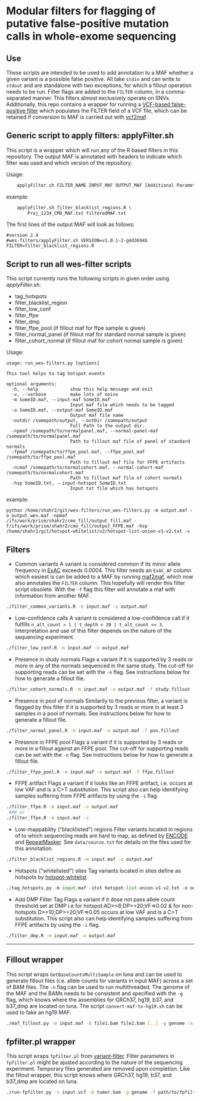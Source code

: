 # Modular filters for flagging of putative false-positive mutation calls in whole-exome sequencing

## Use
These scripts are intended to be used to add annotation to a MAF whether a given variant is a possible false positive. All take `stdin` and can write to `stdout` and are standalone with two exceptions, for which a fillout operation needs to be run. Filter flags are added to the `FILTER` column, in a comma-separated manner. This filters almost exclusively operate on SNVs. Additionally, this repo contains a wrapper for running a [VCF-based false-positive filter](https://github.com/ckandoth/variant-filter) which populates the FILTER field of a VCF file, which can be retained if conversion to MAF is carried out with [vcf2maf](https://github.com/mskcc/vcf2maf).

## Generic script to apply filters: applyFilter.sh

This script is a wrapper which will run any of the R based filters in this repository. The output MAF is annotated with headers to indicate which filter was used and which version of the repository.

Usage:
```bash
	applyFilter.sh FILTER_NAME INPUT_MAF OUTPUT_MAF [Additional Parameters]
```

example:

```bash
	applyFilter.sh filter_blacklist_regions.R \
		Proj_1234_CMO_MAF.txt filteredMAF.txt
```

The first lines of the output MAF will look as follows:

```
#version 2.4
#wes-filters/applyFilter.sh VERSION=v1.0.1-2-g4d3694b FILTER=filter_blacklist_regions.R
```

## Script to run all wes-filter scripts 

This script currently runs the following scripts in given order using *applyFilter.sh*:
- tag_hotspots
- filter_blacklist_region
- filter_low_conf
- filter_ffpe
- filter_dmp
- filter_ffpe_pool (if fillout maf for ffpe sample is given)
- filter_normal_panel (if fillout maf for standard normal sample is given)
- filter_cohort_normal (if fillout maf for cohort normal sample is given)

Usage:
```
usage: run_wes-filters.py [options]

This tool helps to tag hotspot events

optional arguments:
  -h, --help            show this help message and exit
  -v, --verbose         make lots of noise
  -m SomeID.maf, --input-maf SomeID.maf
                        Input maf file which needs to be tagged
  -o SomeID.maf, --output-maf SomeID.maf
                        Output maf file name
  -outdir /somepath/output, --outDir /somepath/output
                        Full Path to the output dir.
  -npmaf /somepath/to/normalpanel.maf, --normal-panel-maf /somepath/to/normalpanel.maf
                        Path to fillout maf file of panel of standard normals
  -fpmaf /somepath/to/ffpe_pool.maf, --ffpe_pool_maf /somepath/to/ffpe_pool.maf
                        Path to fillout maf file for FFPE artifacts
  -ncmaf /somepath/to/normalcohort.maf, --normal-cohort-maf /somepath/to/normalcohort.maf
                        Path to fillout maf file of cohort normals
  -hsp SomeID.txt, --input-hotspot SomeID.txt
                        Input txt file which has hotspots
```

example:
```
python /home/shahr2/git/wes-filters/run_wes-filters.py -m output.maf -o output_wes.maf -npmaf /ifs/work/prism/shahr2/cmo_fill/output_fill.maf -f/ifs/work/prism/shahr2/cmo_fill/output_FFPE.maf -hsp /home/shahr2/git/hotspot-whitelist/v2/hotspot-list-union-v1-v2.txt -v
```

## Filters
* Common variants
A variant is considered common if its minor allele frequency in [ExAC](http://exac.broadinstitute.org/) exceeds 0.0004. This filter needs an `ExAC_AF` column which easiest is can be added to a MAF by running [maf2maf](https://github.com/mskcc/vcf2maf), which now also annotates the `FILTER` column. This hopefully will render this filter script obsolete. With the `-f` flag this filter will annotate a maf with information from another MAF.
```bash
./filter_common_variants.R -m input.maf -o output.maf
```

* Low-confidence calls
A variant is considered a low-confidence call if it fulfills `n_alt_count > 1 | t_depth < 20 | t_alt_count <= 3`. Interpretation and use of this filter depends on the nature of the sequencing experiment.
```bash
./filter_low_conf.R -m input.maf -o output.maf
```

* Presence in study normals
Flags a variant if it is supported by 3 reads or more in any of the normals sequenced in the same study. The cut-off for supporting reads can be set with the `-n` flag. See instructions below for how to generate a fillout file.
```bash
./filter_cohort_normals.R -m input.maf -o output.maf -f study.fillout
```

* Presence in pool of normals
Similarily to the previous filter, a variant is flagged by this filter if it is supported by 3 reads or more in at least 3 samples in a pool of normals. See instructions below for how to generate a fillout file.
```bash
./filter_normal_panel.R -m input.maf -o output.maf -f pon.fillout
```

* Presence in FFPE pool
Flags a variant if it is supported by 3 reads or more in a fillout against an FFPE pool. The cut-off for supporting reads can be set with the `-n` flag. See instructions below for how to generate a fillout file.
```bash
./filter_ffpe_pool.R -m input.maf -o output.maf -f ffpe.fillout
```

* FFPE artifact
Flags a variant if it looks like an FFPE artifact, i.e. occurs at low VAF and is a C>T substitution. This script also can help identifying samples suffering from FFPE artifacts by using the `-i` flag.
```bash
./filter_ffpe.R -m input.maf -o output.maf
 ### or
./filter_ffpe.R -m input.maf -i
```

* Low-mappability ("blacklisted") regions
Filter variants located in regions of to which sequencing reads are hard to map, as defined by [ENCODE](encodeproject.org/annotations/ENCSR636HFF/) and [RepeatMasker](http://www.repeatmasker.org/species/hg.html). See `data/source.txt` for details on the files used for this annotation.
```bash
./filter_blacklist_regions.R -m input.maf -o output.maf
```

* Hotspots ("whitelisted") sites
Tag variants located in sites define as hotspots by [hotspot-whitelist](https://github.com/mskcc/hotspot-whitelist)
```python
./tag_hotspots.py -m input.maf -itxt hotspot-list-union-v1-v2.txt -o output.maf
```

* Add DMP Filter Tag
Flags a variant if it dose not pass allele count threshold set at DMP i.e for hotspot:AD>=8;DP>=20;VF=>0.02 & for non-hotspots D>=10;DP>=20;VF=>0.05 occurs at low VAF and is a C>T substitution. This script also can help identifying samples suffering from FFPE artifacts by using the `-i` flag.
```bash
./filter_dmp.R -m input.maf -o output.maf
```

***
## Fillout wrapper
This script wraps `GetBaseCountsMultiSample` on luna and can be used to generate fillout files (i.e. allele counts for variants in input MAF) across a set of BAM files. The `-n` flag can be used to run multithreaded. The genome of the MAF and the BAMs needs to be consistent and specified with the `-g` flag, which knows where the assemblies for GRCh37, hg19, b37, and b37_dmp are located on luna. The script `convert-maf-to-hg19.sh` can be used to fake an hg19 MAF.
```bash
./maf_fillout.py -m input.maf -b file1.bam file2.bam [..] -g genome -n threads -o output.fillout
```

## fpfilter.pl wrapper
This script wraps `fpfilter.pl` from [variant-filter](https://github.com/ckandoth/variant-filter). Filter parameters in `fpfilter.pl` might be ajusted according to the nature of the sequencing experiment. Temporary files generated are removed upon completion. Like the fillout wrapper, this script knows where GRCh37, hg19, b37, and b37_dmp are located on luna.
```bash
./run-fpfilter.py -v input.vcf -b tumor.bam -g genome -f path/to/fpfilter.pl
```
